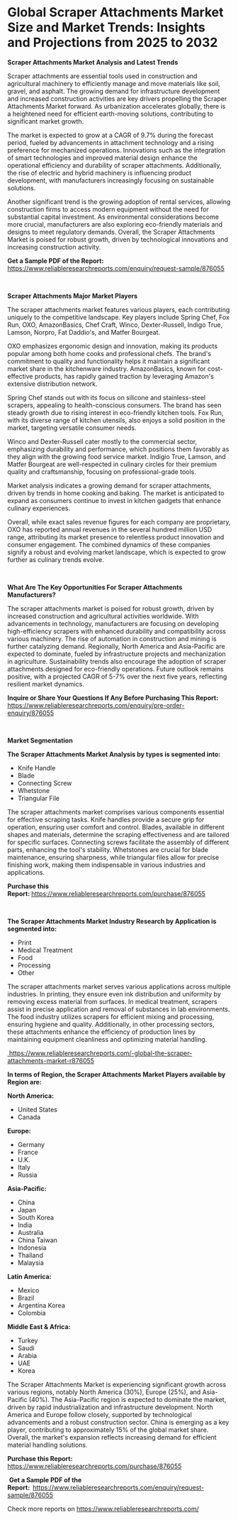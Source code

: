 <p><h1>Global Scraper Attachments Market Size and Market Trends: Insights and Projections from 2025 to 2032</h1></p><p><strong>Scraper Attachments Market Analysis and Latest Trends</strong></p>
<p><p>Scraper attachments are essential tools used in construction and agricultural machinery to efficiently manage and move materials like soil, gravel, and asphalt. The growing demand for infrastructure development and increased construction activities are key drivers propelling the Scraper Attachments Market forward. As urbanization accelerates globally, there is a heightened need for efficient earth-moving solutions, contributing to significant market growth.</p><p>The market is expected to grow at a CAGR of 9.7% during the forecast period, fueled by advancements in attachment technology and a rising preference for mechanized operations. Innovations such as the integration of smart technologies and improved material design enhance the operational efficiency and durability of scraper attachments. Additionally, the rise of electric and hybrid machinery is influencing product development, with manufacturers increasingly focusing on sustainable solutions.</p><p>Another significant trend is the growing adoption of rental services, allowing construction firms to access modern equipment without the need for substantial capital investment. As environmental considerations become more crucial, manufacturers are also exploring eco-friendly materials and designs to meet regulatory demands. Overall, the Scraper Attachments Market is poised for robust growth, driven by technological innovations and increasing construction activity.</p></p>
<p><strong>Get a Sample PDF of the Report:&nbsp;</strong> <a href="https://www.reliableresearchreports.com/enquiry/request-sample/876055?utm_campaign=3309&utm_medium=2&utm_source=Github&utm_content=ia&utm_term=21032025&utm_id=scraper-attachments">https://www.reliableresearchreports.com/enquiry/request-sample/876055</a></p>
<p>&nbsp;</p>
<p><strong>Scraper Attachments Major Market Players</strong></p>
<p><p>The scraper attachments market features various players, each contributing uniquely to the competitive landscape. Key players include Spring Chef, Fox Run, OXO, AmazonBasics, Chef Craft, Winco, Dexter-Russell, Indigo True, Lamson, Norpro, Fat Daddio's, and Matfer Bourgeat. </p><p>OXO emphasizes ergonomic design and innovation, making its products popular among both home cooks and professional chefs. The brand's commitment to quality and functionality helps it maintain a significant market share in the kitchenware industry. AmazonBasics, known for cost-effective products, has rapidly gained traction by leveraging Amazon's extensive distribution network.</p><p>Spring Chef stands out with its focus on silicone and stainless-steel scrapers, appealing to health-conscious consumers. The brand has seen steady growth due to rising interest in eco-friendly kitchen tools. Fox Run, with its diverse range of kitchen utensils, also enjoys a solid position in the market, targeting versatile consumer needs.</p><p>Winco and Dexter-Russell cater mostly to the commercial sector, emphasizing durability and performance, which positions them favorably as they align with the growing food service market. Indigio True, Lamson, and Matfer Bourgeat are well-respected in culinary circles for their premium quality and craftsmanship, focusing on professional-grade tools.</p><p>Market analysis indicates a growing demand for scraper attachments, driven by trends in home cooking and baking. The market is anticipated to expand as consumers continue to invest in kitchen gadgets that enhance culinary experiences. </p><p>Overall, while exact sales revenue figures for each company are proprietary, OXO has reported annual revenues in the several hundred million USD range, attributing its market presence to relentless product innovation and consumer engagement. The combined dynamics of these companies signify a robust and evolving market landscape, which is expected to grow further as culinary trends evolve.</p></p>
<p>&nbsp;</p>
<p><strong>What Are The Key Opportunities For Scraper Attachments Manufacturers?</strong></p>
<p><p>The scraper attachments market is poised for robust growth, driven by increased construction and agricultural activities worldwide. With advancements in technology, manufacturers are focusing on developing high-efficiency scrapers with enhanced durability and compatibility across various machinery. The rise of automation in construction and mining is further catalyzing demand. Regionally, North America and Asia-Pacific are expected to dominate, fueled by infrastructure projects and mechanization in agriculture. Sustainability trends also encourage the adoption of scraper attachments designed for eco-friendly operations. Future outlook remains positive, with a projected CAGR of 5-7% over the next five years, reflecting resilient market dynamics.</p></p>
<p><strong>Inquire or Share Your Questions If Any Before Purchasing This Report:</strong> <a href="https://www.reliableresearchreports.com/enquiry/pre-order-enquiry/876055?utm_campaign=3309&utm_medium=2&utm_source=Github&utm_content=ia&utm_term=21032025&utm_id=scraper-attachments">https://www.reliableresearchreports.com/enquiry/pre-order-enquiry/876055</a></p>
<p>&nbsp;</p>
<p><strong>Market Segmentation</strong></p>
<p><strong>The Scraper Attachments Market Analysis by types is segmented into:</strong></p>
<p><ul><li>Knife Handle</li><li>Blade</li><li>Connecting Screw</li><li>Whetstone</li><li>Triangular File</li></ul></p>
<p><p>The scraper attachments market comprises various components essential for effective scraping tasks. Knife handles provide a secure grip for operation, ensuring user comfort and control. Blades, available in different shapes and materials, determine the scraping effectiveness and are tailored for specific surfaces. Connecting screws facilitate the assembly of different parts, enhancing the tool's stability. Whetstones are crucial for blade maintenance, ensuring sharpness, while triangular files allow for precise finishing work, making them indispensable in various industries and applications.</p></p>
<p><strong>Purchase this Report:&nbsp;</strong><a href="https://www.reliableresearchreports.com/purchase/876055?utm_campaign=3309&utm_medium=2&utm_source=Github&utm_content=ia&utm_term=21032025&utm_id=scraper-attachments">https://www.reliableresearchreports.com/purchase/876055</a></p>
<p>&nbsp;</p>
<p><strong>The Scraper Attachments Market Industry Research by Application is segmented into:</strong></p>
<p><ul><li>Print</li><li>Medical Treatment</li><li>Food</li><li>Processing</li><li>Other</li></ul></p>
<p><p>The scraper attachments market serves various applications across multiple industries. In printing, they ensure even ink distribution and uniformity by removing excess material from surfaces. In medical treatment, scrapers assist in precise application and removal of substances in lab environments. The food industry utilizes scrapers for efficient mixing and processing, ensuring hygiene and quality. Additionally, in other processing sectors, these attachments enhance the efficiency of production lines by maintaining equipment cleanliness and optimizing material handling.</p></p>
<p><a href="https://www.reliableresearchreports.com/-global-the-scraper-attachments-market-r876055?utm_campaign=3309&utm_medium=2&utm_source=Github&utm_content=ia&utm_term=21032025&utm_id=scraper-attachments">&nbsp;https://www.reliableresearchreports.com/-global-the-scraper-attachments-market-r876055</a></p>
<p><strong>In terms of Region, the Scraper Attachments Market Players available by Region are:</strong></p>
<p>
    <p> <strong> North America: </strong>
        <ul>
            <li>United States</li>
            <li>Canada</li>
        </ul>
        </p> 
    <p> <strong> Europe: </strong>
        <ul>
            <li>Germany</li>
            <li>France</li>
            <li>U.K.</li>
            <li>Italy</li>
            <li>Russia</li>
        </ul>
        </p> 
    <p> <strong> Asia-Pacific: </strong>
        <ul>
            <li>China</li>
            <li>Japan</li>
            <li>South Korea</li>
            <li>India</li>
            <li>Australia</li>
            <li>China Taiwan</li>
            <li>Indonesia</li>
            <li>Thailand</li>
            <li>Malaysia</li>
        </ul>
        </p> 
    <p> <strong> Latin America: </strong>
        <ul>
            <li>Mexico</li>
            <li>Brazil</li>
            <li>Argentina Korea</li>
            <li>Colombia</li>
        </ul>
        </p> 
    <p> <strong> Middle East & Africa: </strong>
        <ul>
            <li>Turkey</li>
            <li>Saudi</li>
            <li>Arabia</li>
            <li>UAE</li>
            <li>Korea</li>
        </ul>
    </p>
    </p>
<p><p>The Scraper Attachments Market is experiencing significant growth across various regions, notably North America (30%), Europe (25%), and Asia-Pacific (40%). The Asia-Pacific region is expected to dominate the market, driven by rapid industrialization and infrastructure development. North America and Europe follow closely, supported by technological advancements and a robust construction sector. China is emerging as a key player, contributing to approximately 15% of the global market share. Overall, the market's expansion reflects increasing demand for efficient material handling solutions.</p></p>
<p><strong>Purchase this Report: </strong><a href="https://www.reliableresearchreports.com/purchase/876055?utm_campaign=3309&utm_medium=2&utm_source=Github&utm_content=ia&utm_term=21032025&utm_id=scraper-attachments">https://www.reliableresearchreports.com/purchase/876055</a></p>
<p>&nbsp;<strong>Get a Sample PDF of the Report:&nbsp;&nbsp;</strong><a href="https://www.reliableresearchreports.com/enquiry/request-sample/876055?utm_campaign=3309&utm_medium=2&utm_source=Github&utm_content=ia&utm_term=21032025&utm_id=scraper-attachments">https://www.reliableresearchreports.com/enquiry/request-sample/876055</a></p>
<p><strong></strong></p>
<p>Check more reports on <a href="https://www.reliableresearchreports.com/?utm_campaign=3309&utm_medium=2&utm_source=Github&utm_content=ia&utm_term=21032025&utm_id=scraper-attachments">https://www.reliableresearchreports.com/</a></p>